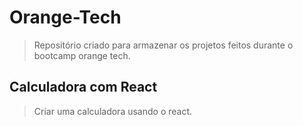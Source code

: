 # Orange-Tech
> Repositório criado para armazenar os projetos feitos durante o bootcamp orange tech. 

## Calculadora com React 
> Criar uma calculadora usando o react. 
